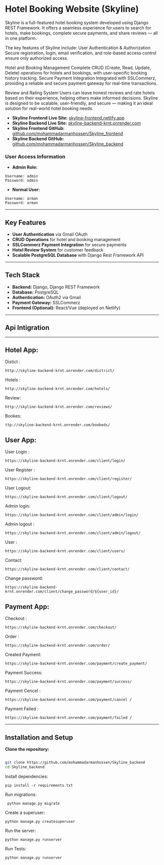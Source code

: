 # Hotel Booking Website (Skyline)

Skyline is a full-featured hotel booking system developed using Django REST Framework. It offers a seamless experience for users to search for hotels, make bookings, complete secure payments, and share reviews — all in one platform.

The key features of Skyline include:
User Authentication & Authorization
Secure registration, login, email verification, and role-based access control ensure only authorized access.

Hotel and Booking Management
Complete CRUD (Create, Read, Update, Delete) operations for hotels and bookings, with user-specific booking history tracking.
Secure Payment Integration
Integrated with SSLCommerz, providing a reliable and secure payment gateway for real-time transactions.

Review and Rating System
Users can leave honest reviews and rate hotels based on their experience, helping others make informed decisions.
Skyline is designed to be scalable, user-friendly, and secure — making it an ideal solution for real-world hotel booking needs.

- **Skyline Frontend Live Site:** [skyline-frontend.netlify.app](https://skyline-frontend.netlify.app/)
- **Skyline Backend Live Site:** [skyline-backend-krnt.onrender.com](https://skyline-backend-krnt.onrender.com/)
- **Skyline Frontend GitHub:** [github.com/mohammadarmanhossen/Skyline_frontend](https://github.com/mohammadarmanhossen/Skyline_frontend)
- **Skyline Backend GitHub:** [github.com/mohammadarmanhossen/Skyline_backend](https://github.com/mohammadarmanhossen/Skyline_backend)

### User Access Information
- **Admin Role:**
```
Username: admin
Password: admin
```

- **Normal User:**
```
Username: arman
Password: arman
```
---

## Key Features
- **User Authentication** via Gmail OAuth
- **CRUD Operations** for hotel and booking management
- **SSLCommerz Payment Integration** for secure payments
- **Hotel Review System** for customer feedback
- **Scalable PostgreSQL Database** with Django Rest Framework API

---

## Tech Stack
- **Backend:** Django, Django REST Framework
- **Database:** PostgreSQL
- **Authentication:** OAuth2 via Gmail
- **Payment Gateway:** SSLCommerz
- **Frontend (Optional):** React/Vue (deployed on Netlify)

---



## Api Intigration

---
Hotel App:
---
Distict :
```
http://skyline-backend-krnt.onrender.com/district/

```
Hotels :
```
http://skyline-backend-krnt.onrender.com/hotels/
```

Review:
```
http://skyline-backend-krnt.onrender.com/reviews/
```
Bookes:
```
ttp://skyline-backend-krnt.onrender.com/bookeds/
```


User App:
---
User Login :
```
https://skyline-backend-krnt.onrender.com/client/login/
```
User Register :
```
https://skyline-backend-krnt.onrender.com/client/register/
```

User Logout:
```
https://skyline-backend-krnt.onrender.com/client/logout/
```
Admin login:
```
https://skyline-backend-krnt.onrender.com/client/admin/login/
```
Admin logout :
```
https://skyline-backend-krnt.onrender.com/client/admin/logout/
```

User :
```
https://skyline-backend-krnt.onrender.com/client/users/
```
Contact:
```
https://skyline-backend-krnt.onrender.com/client/contact/
```
Change password:
```
https://skyline-backend-krnt.onrender.com/client/change_password/${user_id}/
```


Payment App:
---
Checkout :
```
https://skyline-backend-krnt.onrender.com/checkout/

```
Order :
```
https://skyline-backend-krnt.onrender.com/order/
```

Created Payment:
```
https://skyline-backend-krnt.onrender.com/payment/create_payment/
```
Payment Success:
```
https://skyline-backend-krnt.onrender.com/payment/success/
```
Payment Cencel :
```
https://skyline-backend-krnt.onrender.com/payment/cancel /
```
Payment Failed :
```
https://skyline-backend-krnt.onrender.com/payment/failed /
```

---
## Installation and Setup

 **Clone the repository:**
 ```bash
 
git clone https://github.com/mohammadarmanhossen/Skyline_backend
cd Skyline_backend
```

Install dependencies:
```
pip install -r requirements.txt

```
Run migrations:
```
 python manage.py migrate
```

Create a superuser:
```
python manage.py createsuperuser
```
Run the server:
```
python manage.py runserver
```

Run Tests:

```
python manage.py runserver
```
